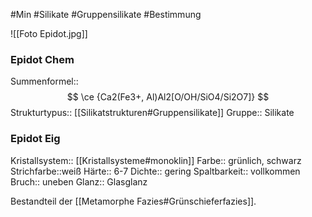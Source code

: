 #Min #Silikate #Gruppensilikate #Bestimmung 

![[Foto Epidot.jpg]]
<!--ID: 1705934303067-->


### Epidot Chem

Summenformel:: $$ \ce {Ca2(Fe3+,
Al)Al2[O/OH/SiO4/Si2O7]} $$
Strukturtypus:: [[Silikatstrukturen#Gruppensilikate]]
Gruppe:: Silikate
<!--ID: 1705934303071-->


### Epidot Eig

Kristallsystem:: [[Kristallsysteme#monoklin]]
Farbe:: grünlich, schwarz
Strichfarbe::weiß
Härte:: 6-7
Dichte:: gering
Spaltbarkeit:: vollkommen
Bruch:: uneben
Glanz:: Glasglanz
<!--ID: 1705934303076-->


Bestandteil der [[Metamorphe Fazies#Grünschieferfazies]].



